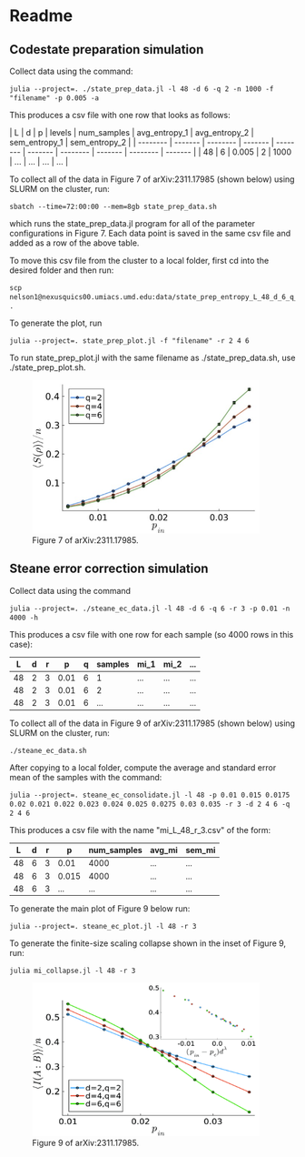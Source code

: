 # Readme

## Codestate preparation simulation

Collect data using the command: 

```
julia --project=. ./state_prep_data.jl -l 48 -d 6 -q 2 -n 1000 -f "filename" -p 0.005 -a
```
This produces a csv file with one row that looks as follows:

| L | d | p | levels | num_samples | avg_entropy_1 | avg_entropy_2 | sem_entropy_1 | sem_entropy_2 |
| -------- | ------- | -------- | ------- | -------- | ------- | -------- | ------- | -------- | ------- |
| 48 | 6 | 0.005 | 2 | 1000 | ... | ... | ... | ... |

To collect all of the data in Figure 7 of arXiv:2311.17985 (shown below) using SLURM on the cluster, run:
```
sbatch --time=72:00:00 --mem=8gb state_prep_data.sh
```
which runs the state_prep_data.jl program for all of the parameter configurations in Figure 7. Each data point is saved in the same csv file and added as a row of the above table. 

To move this csv file from the cluster to a local folder, first cd into the desired folder and then run:

```
scp nelson1@nexusquics00.umiacs.umd.edu:data/state_prep_entropy_L_48_d_6_q_6_r_3_n_1000 .
```

To generate the plot, run
```
julia --project=. state_prep_plot.jl -f "filename" -r 2 4 6
```

To run state_prep_plot.jl with the same filename as ./state_prep_data.sh, use ./state_prep_plot.sh.

<figure>
    <img src="images/fig7.jpg" width="400" height="270"
         alt="Albuquerque, New Mexico">
    <figcaption>Figure 7 of arXiv:2311.17985.</figcaption>
</figure>

## Steane error correction simulation

Collect data using the command
```
julia --project=. ./steane_ec_data.jl -l 48 -d 6 -q 6 -r 3 -p 0.01 -n 4000 -h
```

This produces a csv file with one row for each sample (so 4000 rows in this case):

| L | d | r | p | q | samples | mi_1 | mi_2 | ... |
| -------- | ------- | -------- | ------- | -------- | ------- | -------- | ------- | -------- |
| 48 | 2 | 3 | 0.01 | 6 | 1 | ... | ... | ... | ... |
| 48 | 2 | 3 | 0.01 | 6 | 2 | ... | ... | ... | ... |
| 48 | 2 | 3 | 0.01 | 6 | ... | ... | ... | ... | ... |

To collect all of the data in Figure 9 of arXiv:2311.17985 (shown below) using SLURM on the cluster, run:
```
./steane_ec_data.sh
```

After copying to a local folder, compute the average and standard error mean of the samples with the command:
```
julia --project=. steane_ec_consolidate.jl -l 48 -p 0.01 0.015 0.0175 0.02 0.021 0.022 0.023 0.024 0.025 0.0275 0.03 0.035 -r 3 -d 2 4 6 -q 2 4 6
```

This produces a csv file with the name "mi_L_48_r_3.csv" of the form:

| L | d | r | p | num_samples | avg_mi | sem_mi |
| -------- | ------- | -------- | ------- | -------- | ------- | -------- |
| 48 | 6 | 3| 0.01 | 4000 | ... | ... |
| 48 | 6 | 3| 0.015 | 4000 | ... | ... |
| 48 | 6 | 3| ... | ... | ... | ... |

To generate the main plot of Figure 9 below run:

```
julia --project=. steane_ec_plot.jl -l 48 -r 3
```

To generate the finite-size scaling collapse shown in the inset of Figure 9, run:

```
julia mi_collapse.jl -l 48 -r 3
```
<figure>
    <img src="images/fig9.jpg" width="400" height="270"
         alt="Albuquerque, New Mexico">
    <figcaption>Figure 9 of arXiv:2311.17985.</figcaption>
</figure>
